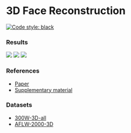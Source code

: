 # 3D Face Reconstruction

[![Code style: black](https://img.shields.io/badge/code%20style-black-000000.svg)](https://github.com/psf/black)

### Results
![](https://raw.githubusercontent.com/alexandru-dinu/3D-face-reconstruction/master/results/r1.gif)
![](https://raw.githubusercontent.com/alexandru-dinu/3D-face-reconstruction/master/results/r2.png)
![](https://raw.githubusercontent.com/alexandru-dinu/3D-face-reconstruction/master/results/r3.png)

### References
- [Paper](https://arxiv.org/pdf/1703.07834)
- [Supplementary material](https://aaronsplace.co.uk/papers/jackson2017recon/supp.pdf)

### Datasets
- [300W-3D-all](https://ibug.doc.ic.ac.uk/resources/300-W/)
- [AFLW-2000-3D](http://www.cbsr.ia.ac.cn/users/xiangyuzhu/projects/3DDFA/Database/AFLW2000-3D.zip)
